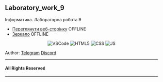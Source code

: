 ## Laboratory_work_9

Інформатика. Лабораторна робота 9
- [Переглянути веб-сторінку](https://qwoe1x.github.io/laboratory_work_9/index.html)  OFFLINE
- [Зеркало](https://laboratory-work-9.vercel.app/) OFFLINE

<div align="center">
<img alt="VSCode" src="https://img.shields.io/badge/Visual%20Studio%20Code-0078d7.svg?style=for-the-badge&logo=visual-studio-code&logoColor=white"/>
<img alt ="HTML5" src="https://img.shields.io/badge/HTML5-E34F26?style=for-the-badge&logo=html5&logoColor=white"/>
<img alt = "CSS" src="https://img.shields.io/badge/CSS3-1572B6?style=for-the-badge&logo=css3&logoColor=white"/>
<img alt = "JS" src="https://img.shields.io/badge/JavaScript-F7DF1E?style=for-the-badge&logo=javascript&logoColor=black"/>
</div>

Author: [Telegram](https://t.me/qwoe1x) [Discord](https://discordapp.com/users/852586781727916073)

---
#### All Rights Reserved
---
